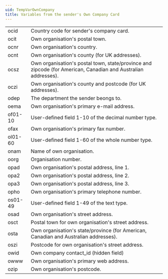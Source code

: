 ```yaml
---
uid: TempVarOwnCompany
title: Variables from the sender's Own Company Card
---
```


|         |                                                                                                               |
|---------|---------------------------------------------------------------------------------------------------------------|
| ocid    | Country code for sender's company card.                                                                       |
| ocit    | Own organisation's postal town.                                                                               |
| ocnr    | Own organisation's country.                                                                                   |
| ocnt    | Own organisation's county (for UK addresses).                                                                 |
| ocsz    | Own organisation's postal town, state/province and zipcode (for American, Canadian and Australian addresses). |
| oczi    | Own organisation's county and postcode (for UK addresses).                                                    |
| odep    | The department the sender beongs to.                                                                          |
| oema    | Own organisation's primary e-mail address.                                                                    |
| of01-10 | User-defined field 1-10 of the decimal number type.                                                           |
| ofax    | Own organisation's primary fax number.                                                                        |
| ol01-60 | User-defined field 1-60 of the whole number type.                                                             |
| onam    | Name of own organisation.                                                                                     |
| oorg    | Organisation number.                                                                                          |
| opad    | Own organisation's postal address, line 1.                                                                    |
| opa2    | Own organisation's postal address, line 2.                                                                    |
| opa3    | Own organisation's postal address, line 3.                                                                    |
| opho    | Own organisation's primary telephone number.                                                                  |
| os01-49 | User-defined field 1-49 of the text type.                                                                     |
| osad    | Own organisation's street address.                                                                            |
| osct    | Postal town for own organisation's street address.                                                            |
| osta    | Own organisation's state/province (for American, Canadian and Australian addresses).                          |
| oszi    | Postcode for own organisation's street address.                                                               |
| owid    | Own company contact\_id (hidden field)                                                                        |
| owww    | Own organisation's primary web address.                                                                       |
| ozip    | Own organisation's postcode.                                                                                  |